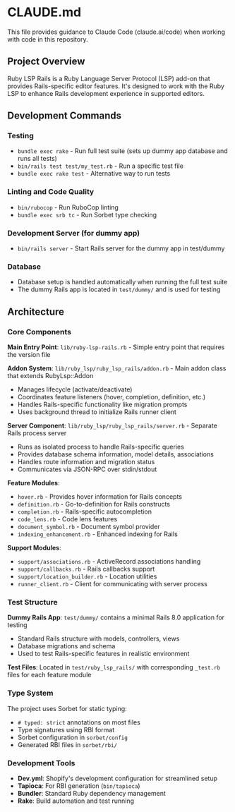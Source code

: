 # CLAUDE.md

This file provides guidance to Claude Code (claude.ai/code) when working with code in this repository.

## Project Overview

Ruby LSP Rails is a Ruby Language Server Protocol (LSP) add-on that provides Rails-specific editor features. It's designed to work with the Ruby LSP to enhance Rails development experience in supported editors.

## Development Commands

### Testing
- `bundle exec rake` - Run full test suite (sets up dummy app database and runs all tests)
- `bin/rails test test/my_test.rb` - Run a specific test file
- `bundle exec rake test` - Alternative way to run tests

### Linting and Code Quality
- `bin/rubocop` - Run RuboCop linting
- `bundle exec srb tc` - Run Sorbet type checking

### Development Server (for dummy app)
- `bin/rails server` - Start Rails server for the dummy app in test/dummy

### Database
- Database setup is handled automatically when running the full test suite
- The dummy Rails app is located in `test/dummy/` and is used for testing

## Architecture

### Core Components

**Main Entry Point**: `lib/ruby-lsp-rails.rb` - Simple entry point that requires the version file

**Addon System**: `lib/ruby_lsp/ruby_lsp_rails/addon.rb` - Main addon class that extends RubyLsp::Addon
- Manages lifecycle (activate/deactivate)
- Coordinates feature listeners (hover, completion, definition, etc.)
- Handles Rails-specific functionality like migration prompts
- Uses background thread to initialize Rails runner client

**Server Component**: `lib/ruby_lsp/ruby_lsp_rails/server.rb` - Separate Rails process server
- Runs as isolated process to handle Rails-specific queries
- Provides database schema information, model details, associations
- Handles route information and migration status
- Communicates via JSON-RPC over stdin/stdout

**Feature Modules**:
- `hover.rb` - Provides hover information for Rails concepts
- `definition.rb` - Go-to-definition for Rails constructs  
- `completion.rb` - Rails-specific autocompletion
- `code_lens.rb` - Code lens features
- `document_symbol.rb` - Document symbol provider
- `indexing_enhancement.rb` - Enhanced indexing for Rails

**Support Modules**:
- `support/associations.rb` - ActiveRecord associations handling
- `support/callbacks.rb` - Rails callbacks support
- `support/location_builder.rb` - Location utilities
- `runner_client.rb` - Client for communicating with server process

### Test Structure

**Dummy Rails App**: `test/dummy/` contains a minimal Rails 8.0 application for testing
- Standard Rails structure with models, controllers, views
- Database migrations and schema
- Used to test Rails-specific features in realistic environment

**Test Files**: Located in `test/ruby_lsp_rails/` with corresponding `_test.rb` files for each feature module

### Type System

The project uses Sorbet for static typing:
- `# typed: strict` annotations on most files
- Type signatures using RBI format
- Sorbet configuration in `sorbet/config`
- Generated RBI files in `sorbet/rbi/`

### Development Tools

- **Dev.yml**: Shopify's development configuration for streamlined setup
- **Tapioca**: For RBI generation (`bin/tapioca`)
- **Bundler**: Standard Ruby dependency management
- **Rake**: Build automation and test running